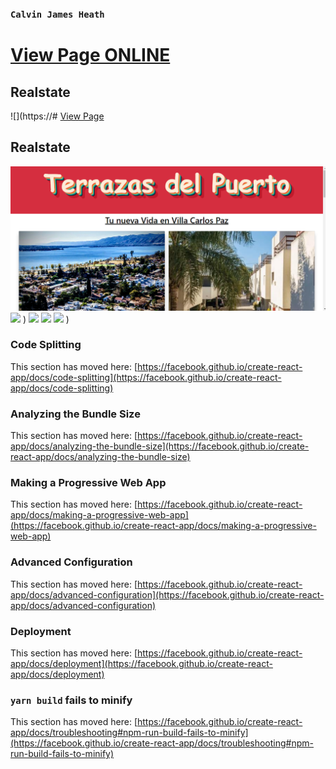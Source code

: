 ### `Calvin James Heath`

# [View Page ONLINE](https://terrazasdelpuerto.netlify.app/)
## Realstate 

![](https://# [View Page](https://terrazasdelpuertovcp.netlify.app/)
## Realstate 

![](https://github.com/CalvinJamesHeath/Triplex/blob/master/img%20presentation.png)
![](https://github.com/CalvinJamesHeath/Website-For-Complex/blob/main/src/components/images/Screen%20Shot%202021-07-14%20at%207.22.30%20PM.png)
)
![](**https://github.com/CalvinJamesHeath/Triplex/blob/master/screen.jpg**)
![](**https://github.com/CalvinJamesHeath/Triplex/blob/master/img%20presentation.png**)
![](**https://github.com/CalvinJamesHeath/Website-For-Complex/blob/main/src/components/images/Screen%20Shot%202021-07-14%20at%207.22.30%20PM.png**)
)

### Code Splitting

This section has moved here: [https://facebook.github.io/create-react-app/docs/code-splitting](https://facebook.github.io/create-react-app/docs/code-splitting)

### Analyzing the Bundle Size

This section has moved here: [https://facebook.github.io/create-react-app/docs/analyzing-the-bundle-size](https://facebook.github.io/create-react-app/docs/analyzing-the-bundle-size)

### Making a Progressive Web App

This section has moved here: [https://facebook.github.io/create-react-app/docs/making-a-progressive-web-app](https://facebook.github.io/create-react-app/docs/making-a-progressive-web-app)

### Advanced Configuration

This section has moved here: [https://facebook.github.io/create-react-app/docs/advanced-configuration](https://facebook.github.io/create-react-app/docs/advanced-configuration)

### Deployment

This section has moved here: [https://facebook.github.io/create-react-app/docs/deployment](https://facebook.github.io/create-react-app/docs/deployment)

### `yarn build` fails to minify

This section has moved here: [https://facebook.github.io/create-react-app/docs/troubleshooting#npm-run-build-fails-to-minify](https://facebook.github.io/create-react-app/docs/troubleshooting#npm-run-build-fails-to-minify)
